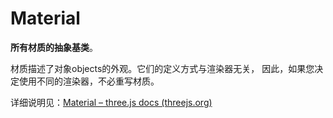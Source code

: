 # Material

**所有材质的抽象基类**。

材质描述了对象objects的外观。它们的定义方式与渲染器无关， 因此，如果您决定使用不同的渲染器，不必重写材质。

详细说明见：[Material – three.js docs (threejs.org)](https://threejs.org/docs/#api/zh/materials/Material)

